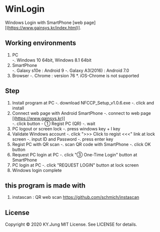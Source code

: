 # WinLogin
Windows Login with SmartPhone [web page] [(https://www.gainsys.kr/index.html)].


## Working environments  
1. PC  
    -. Windows 10 64bit, Windows 8.1 64bit
2. SmartPhone  
    -. Galaxy s10e : Android 9
    -. Galaxy A3(2016) : Android 7.0
3. Browser
    -. Chrome : version 76
*. iOS-Chrome is not supported


## Step
1. Install program at PC
    -. download NFCCP_Setup_v1.0.6.exe
    -. click and install
2. Connect web page with Android SmartPhone
    -. connect to web page [(https://www.gainsys.kr)]  
    -. click button - ① Regist PC (QR)
    -. wait
3. PC logout or screen lock
    -. press windows key + l key
4. Validate Windows account
    -. click ">>> Click to regist <<<" link at lock screen
    -. input ID and Password
    -. press enter key
5. Regist PC with QR scan
    -. scan QR code with SmartPhone
    -. click OK button
6. Request PC login at PC
    -. click "③ One-Time Login" button at SmartPhone
7. PC login at PC
    -. click "REQUEST LOGIN" button at lock screen
8. Windows login complete

## this program is made with
1. instascan : QR web scan
    https://github.com/schmich/instascan


## License
Copyright &copy; 2020 KY.Jung
MIT License. See LICENSE for details.
